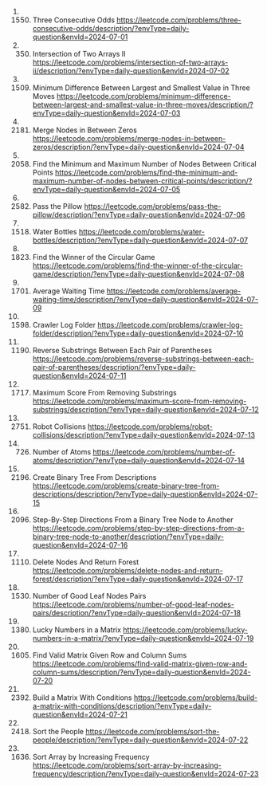 1. 1550. Three Consecutive Odds
https://leetcode.com/problems/three-consecutive-odds/description/?envType=daily-question&envId=2024-07-01
2. 350. Intersection of Two Arrays II
https://leetcode.com/problems/intersection-of-two-arrays-ii/description/?envType=daily-question&envId=2024-07-02
3. 1509. Minimum Difference Between Largest and Smallest Value in Three Moves
https://leetcode.com/problems/minimum-difference-between-largest-and-smallest-value-in-three-moves/description/?envType=daily-question&envId=2024-07-03
4. 2181. Merge Nodes in Between Zeros
https://leetcode.com/problems/merge-nodes-in-between-zeros/description/?envType=daily-question&envId=2024-07-04
5. 2058. Find the Minimum and Maximum Number of Nodes Between Critical Points
https://leetcode.com/problems/find-the-minimum-and-maximum-number-of-nodes-between-critical-points/description/?envType=daily-question&envId=2024-07-05
6. 2582. Pass the Pillow
https://leetcode.com/problems/pass-the-pillow/description/?envType=daily-question&envId=2024-07-06
7. 1518. Water Bottles
https://leetcode.com/problems/water-bottles/description/?envType=daily-question&envId=2024-07-07
8. 1823. Find the Winner of the Circular Game
https://leetcode.com/problems/find-the-winner-of-the-circular-game/description/?envType=daily-question&envId=2024-07-08
9. 1701. Average Waiting Time
https://leetcode.com/problems/average-waiting-time/description/?envType=daily-question&envId=2024-07-09
10. 1598. Crawler Log Folder
https://leetcode.com/problems/crawler-log-folder/description/?envType=daily-question&envId=2024-07-10
11. 1190. Reverse Substrings Between Each Pair of Parentheses
https://leetcode.com/problems/reverse-substrings-between-each-pair-of-parentheses/description/?envType=daily-question&envId=2024-07-11
12. 1717. Maximum Score From Removing Substrings
https://leetcode.com/problems/maximum-score-from-removing-substrings/description/?envType=daily-question&envId=2024-07-12
13. 2751. Robot Collisions
https://leetcode.com/problems/robot-collisions/description/?envType=daily-question&envId=2024-07-13
14. 726. Number of Atoms
https://leetcode.com/problems/number-of-atoms/description/?envType=daily-question&envId=2024-07-14
15. 2196. Create Binary Tree From Descriptions
https://leetcode.com/problems/create-binary-tree-from-descriptions/description/?envType=daily-question&envId=2024-07-15
16. 2096. Step-By-Step Directions From a Binary Tree Node to Another
https://leetcode.com/problems/step-by-step-directions-from-a-binary-tree-node-to-another/description/?envType=daily-question&envId=2024-07-16
17. 1110. Delete Nodes And Return Forest
https://leetcode.com/problems/delete-nodes-and-return-forest/description/?envType=daily-question&envId=2024-07-17
18. 1530. Number of Good Leaf Nodes Pairs
https://leetcode.com/problems/number-of-good-leaf-nodes-pairs/description/?envType=daily-question&envId=2024-07-18
19. 1380. Lucky Numbers in a Matrix
https://leetcode.com/problems/lucky-numbers-in-a-matrix/?envType=daily-question&envId=2024-07-19
20. 1605. Find Valid Matrix Given Row and Column Sums
https://leetcode.com/problems/find-valid-matrix-given-row-and-column-sums/description/?envType=daily-question&envId=2024-07-20
21. 2392. Build a Matrix With Conditions
https://leetcode.com/problems/build-a-matrix-with-conditions/description/?envType=daily-question&envId=2024-07-21
22. 2418. Sort the People
https://leetcode.com/problems/sort-the-people/description/?envType=daily-question&envId=2024-07-22
23. 1636. Sort Array by Increasing Frequency
https://leetcode.com/problems/sort-array-by-increasing-frequency/description/?envType=daily-question&envId=2024-07-23